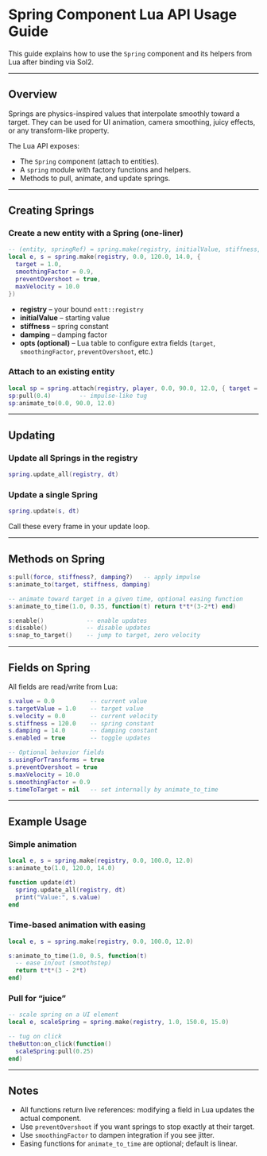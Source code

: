 # Spring Component Lua API Usage Guide

This guide explains how to use the `Spring` component and its helpers from Lua after binding via Sol2.

---

## Overview

Springs are physics-inspired values that interpolate smoothly toward a target. They can be used for UI animation, camera smoothing, juicy effects, or any transform-like property.

The Lua API exposes:

* The `Spring` component (attach to entities).
* A `spring` module with factory functions and helpers.
* Methods to pull, animate, and update springs.

---

## Creating Springs

### Create a new entity with a Spring (one-liner)

```lua
-- (entity, springRef) = spring.make(registry, initialValue, stiffness, damping, opts?)
local e, s = spring.make(registry, 0.0, 120.0, 14.0, {
  target = 1.0,
  smoothingFactor = 0.9,
  preventOvershoot = true,
  maxVelocity = 10.0
})
```

* **registry** – your bound `entt::registry`
* **initialValue** – starting value
* **stiffness** – spring constant
* **damping** – damping factor
* **opts (optional)** – Lua table to configure extra fields (`target`, `smoothingFactor`, `preventOvershoot`, etc.)

### Attach to an existing entity

```lua
local sp = spring.attach(registry, player, 0.0, 90.0, 12.0, { target = 1.0 })
sp:pull(0.4)        -- impulse-like tug
sp:animate_to(0.0, 90.0, 12.0)
```

---

## Updating

### Update all Springs in the registry

```lua
spring.update_all(registry, dt)
```

### Update a single Spring

```lua
spring.update(s, dt)
```

Call these every frame in your update loop.

---

## Methods on Spring

```lua
s:pull(force, stiffness?, damping?)   -- apply impulse
s:animate_to(target, stiffness, damping)

-- animate toward target in a given time, optional easing function
s:animate_to_time(1.0, 0.35, function(t) return t*t*(3-2*t) end)

s:enable()            -- enable updates
s:disable()           -- disable updates
s:snap_to_target()    -- jump to target, zero velocity
```

---

## Fields on Spring

All fields are read/write from Lua:

```lua
s.value = 0.0          -- current value
s.targetValue = 1.0    -- target value
s.velocity = 0.0       -- current velocity
s.stiffness = 120.0    -- spring constant
s.damping = 14.0       -- damping constant
s.enabled = true       -- toggle updates

-- Optional behavior fields
s.usingForTransforms = true
s.preventOvershoot = true
s.maxVelocity = 10.0
s.smoothingFactor = 0.9
s.timeToTarget = nil   -- set internally by animate_to_time
```

---

## Example Usage

### Simple animation

```lua
local e, s = spring.make(registry, 0.0, 100.0, 12.0)
s:animate_to(1.0, 120.0, 14.0)

function update(dt)
  spring.update_all(registry, dt)
  print("Value:", s.value)
end
```

### Time-based animation with easing

```lua
local e, s = spring.make(registry, 0.0, 100.0, 12.0)

s:animate_to_time(1.0, 0.5, function(t)
  -- ease in/out (smoothstep)
  return t*t*(3 - 2*t)
end)
```

### Pull for “juice”

```lua
-- scale spring on a UI element
local e, scaleSpring = spring.make(registry, 1.0, 150.0, 15.0)

-- tug on click
theButton:on_click(function()
  scaleSpring:pull(0.25)
end)
```

---

## Notes

* All functions return live references: modifying a field in Lua updates the actual component.
* Use `preventOvershoot` if you want springs to stop exactly at their target.
* Use `smoothingFactor` to dampen integration if you see jitter.
* Easing functions for `animate_to_time` are optional; default is linear.
